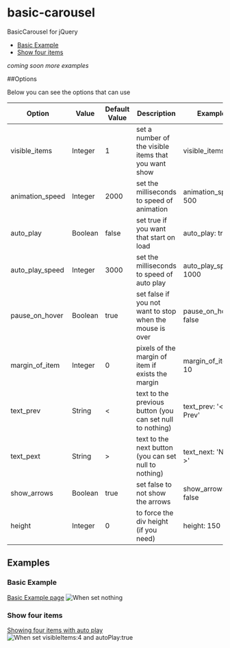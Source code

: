 basic-carousel
==============

BasicCarousel for jQuery

* [Basic Example](#basic-example)
* [Show four items](#show-four-items)

*coming soon more examples*

##Options

Below you can see the options that can use


| Option          | Value   | Default Value | Description                                               | Example               |
|-----------------|---------|---------------|-----------------------------------------------------------|-----------------------|
| visible_items   | Integer | 1             | set a number of the visible items that you want show      | visible_items: 2      |
| animation_speed | Integer | 2000          | set the milliseconds to speed of animation                | animation_speed: 500  |
| auto_play       | Boolean | false         | set true if you want that start on load                   | auto_play: true       |
| auto_play_speed | Integer | 3000          | set the milliseconds to speed of auto play                | auto_play_speed: 1000 |
| pause_on_hover  | Boolean | true          | set false if you not want to stop when the mouse is over  | pause_on_hover: false |
| margin_of_item  | Integer | 0             | pixels of the margin of item if exists the margin         | margin_of_item: 10    |
| text_prev       | String  | <             | text to the previous button (you can set null to nothing) | text_prev: '< Prev'   |
| text_pext       | String  | >             | text to the next button (you can set null to nothing)     | text_next: 'Next >'   |
| show_arrows     | Boolean | true          | set false to not show the arrows                          | show_arrows: false    |
| height          | Integer | 0             | to force the div height (if you need)                     | height: 150           |


## Examples

### Basic Example
[Basic Example page](http://www.ividal.net/basic-carousel/examples/basic)
![When set nothing](https://raw.github.com/euricovidal/basic-carousel/master/images_readme/basic-example.png)

### Show four items
[Showing four items with auto play](http://www.ividal.net/basic-carousel/examples/four-visible-items-auto)
![When set visibleItems:4 and autoPlay:true](https://raw.github.com/euricovidal/basic-carousel/master/images_readme/four-example.png)
